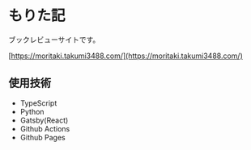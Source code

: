 # もりた記

ブックレビューサイトです。

[https://moritaki.takumi3488.com/](https://moritaki.takumi3488.com/)

## 使用技術

- TypeScript
- Python
- Gatsby(React)
- Github Actions
- Github Pages
